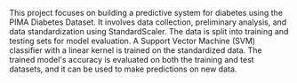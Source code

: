 This project focuses on building a predictive system for diabetes using the PIMA Diabetes Dataset.
It involves data collection, preliminary analysis, and data standardization using StandardScaler.
The data is split into training and testing sets for model evaluation.
A Support Vector Machine (SVM) classifier with a linear kernel is trained on the standardized data.
The trained model's accuracy is evaluated on both the training and test datasets, and it can be used to make predictions on new data.
